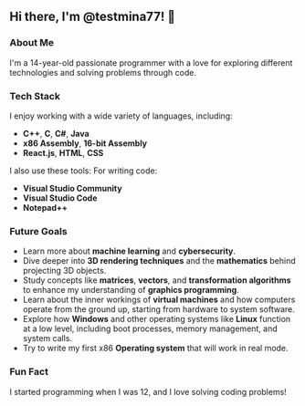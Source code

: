 ## Hi there, I'm @testmina77! 👋

### About Me
I'm a 14-year-old passionate programmer with a love for exploring different technologies and solving problems through code.

### Tech Stack
I enjoy working with a wide variety of languages, including:
- **C++**, **C**, **C#**, **Java**
- **x86 Assembly**, **16-bit Assembly**
- **React.js**, **HTML**, **CSS**
  
I also use these tools:
 For writing code:
- **Visual Studio Community**
- **Visual Studio Code**
- **Notepad++**

### Future Goals
- Learn more about **machine learning** and **cybersecurity**.
- Dive deeper into **3D rendering techniques** and the **mathematics** behind projecting 3D objects.
- Study concepts like **matrices**, **vectors**, and **transformation algorithms** to enhance my understanding of **graphics programming**.
- Learn about the inner workings of **virtual machines** and how computers operate from the ground up, starting from hardware to system software.
- Explore how **Windows** and other operating systems like **Linux** function at a low level, including boot processes, memory management, and system calls.
- Try to write my first x86 **Operating system** that will work in real mode.

### Fun Fact
I started programming when I was 12, and I love solving coding problems!

<!---
testmina77/testmina77 is a ✨ special ✨ repository because its `README.md` (this file) appears on your GitHub profile.
You can click the Preview link to take a look at your changes.
--->
